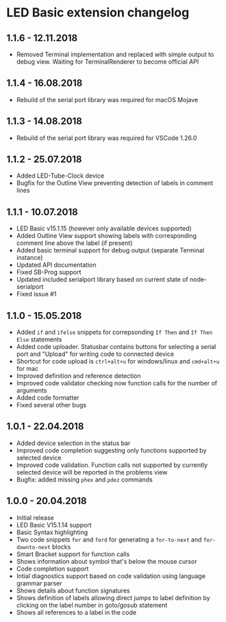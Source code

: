 # LED Basic extension changelog

## 1.1.6 - 12.11.2018
- Removed Terminal implementation and replaced with simple output to debug view. Waiting for TerminalRenderer to become official API

## 1.1.4 - 16.08.2018
- Rebuild of the serial port library was required for macOS Mojave

## 1.1.3 - 14.08.2018
- Rebuild of the serial port library was required for VSCode 1.26.0

## 1.1.2 - 25.07.2018
- Added LED-Tube-Clock device
- Bugfix for the Outline View preventing detection of labels in comment lines

## 1.1.1 - 10.07.2018
- LED Basic v15.1.15 (however only available devices supported)
- Added Outline View support showing labels with corresponding comment line above the label (if present)
- Added basic terminal support for debug output (separate Terminal instance)
- Updated API documentation
- Fixed SB-Prog support
- Updated included serialport library based on current state of node-serialport
- Fixed issue #1

## 1.1.0 - 15.05.2018
- Added `if` and `ifelse` snippets for correpsonding `If Then` and `If Then Else` statements
- Added code uploader. Statusbar contains buttons for selecting a serial port and "Upload" for writing code to connected device
- Shortcut for code upload is `ctrl+alt+u` for windows/linux and `cmd+alt+u` for mac
- Improved definition and reference detection
- Improved code validator checking now function calls for the number of arguments
- Added code formatter
- Fixed several other bugs

## 1.0.1 - 22.04.2018
- Added device selection in the status bar
- Improved code completion suggesting only functions supported by selected device
- Improved code validation. Function calls not supported by currently selected device will be reported in the problems view
- Bugfix: added missing `phex` and `pdez` commands

## 1.0.0 - 20.04.2018
- Initial release
- LED Basic V15.1.14 support
- Basic Syntax highlighting
- Two code snippets `for` and `ford` for generating a `for-to-next` and `for-downto-next` blocks
- Smart Bracket support for function calls
- Shows information about symbol that's below the mouse cursor
- Code completion support
- Intial diagnostics support based on code validation using language grammar parser
- Shows details about function signatures
- Shows definition of labels allowing direct jumps to label definition by clicking on the label number in goto/gosub statement
- Shows all references to a label in the code

